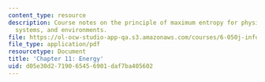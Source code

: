 ```yaml
---
content_type: resource
description: Course notes on the principle of maximum entropy for physical systems,
  systems, and environments.
file: https://ol-ocw-studio-app-qa.s3.amazonaws.com/courses/6-050j-information-and-entropy-spring-2008/d05e30d2719065456901daf7ba405602_MIT6_050JS08_chapter11.pdf
file_type: application/pdf
resourcetype: Document
title: 'Chapter 11: Energy'
uid: d05e30d2-7190-6545-6901-daf7ba405602
---
```

